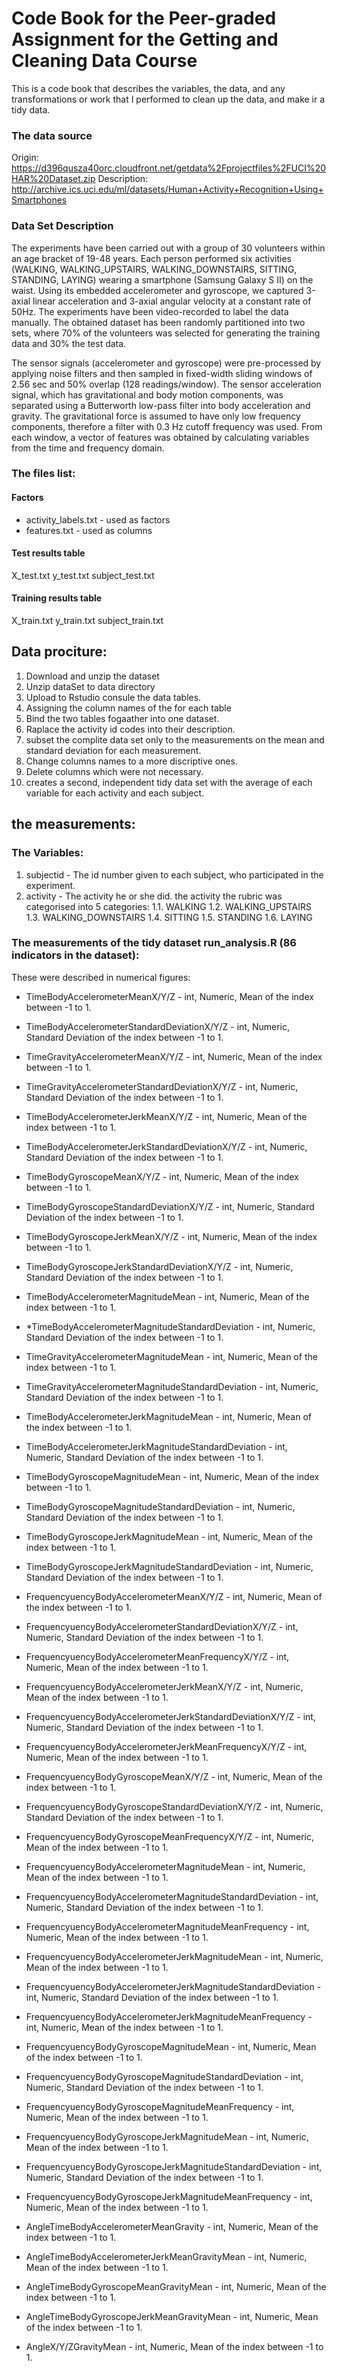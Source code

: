 # Code Book for the Peer-graded Assignment for the Getting and Cleaning Data Course

This is a code book that describes the variables, the data, and any transformations or work that I performed to clean up the data, 
and make ir a tidy data.

### The data source
Origin: https://d396qusza40orc.cloudfront.net/getdata%2Fprojectfiles%2FUCI%20HAR%20Dataset.zip
Description: http://archive.ics.uci.edu/ml/datasets/Human+Activity+Recognition+Using+Smartphones

### Data Set Description
The experiments have been carried out with a group of 30 volunteers within an age bracket of 19-48 years. Each person performed six activities (WALKING, WALKING_UPSTAIRS, WALKING_DOWNSTAIRS, SITTING, STANDING, LAYING) wearing a smartphone (Samsung Galaxy S II) on the waist. Using its embedded accelerometer and gyroscope, we captured 3-axial linear acceleration and 3-axial angular velocity at a constant rate of 50Hz. The experiments have been video-recorded to label the data manually. The obtained dataset has been randomly partitioned into two sets, where 70% of the volunteers was selected for generating the training data and 30% the test data. 

The sensor signals (accelerometer and gyroscope) were pre-processed by applying noise filters and then sampled in fixed-width sliding windows of 2.56 sec and 50% overlap (128 readings/window). The sensor acceleration signal, which has gravitational and body motion components, was separated using a Butterworth low-pass filter into body acceleration and gravity. The gravitational force is assumed to have only low frequency components, therefore a filter with 0.3 Hz cutoff frequency was used. From each window, a vector of features was obtained by calculating variables from the time and frequency domain.

### The files list:

#### Factors
- activity_labels.txt - used as factors
- features.txt - used as columns

#### Test results table
X_test.txt
y_test.txt
subject_test.txt

#### Training results table
X_train.txt
y_train.txt
subject_train.txt

## Data prociture:
1. Download and unzip the dataset
2. Unzip dataSet to data directory
3. Upload to Rstudio consule the data tables.
4. Assigning the column names of the for each table
5. Bind the two tables fogaather into one dataset.
6. Raplace the activity id codes into their description.
7. subset the complite data set only to the measurements on the mean and standard deviation for each measurement. 
8. Change columns names to a more discriptive ones.
9. Delete columns which were not necessary. 
10. creates a second, independent tidy data set with the average of each variable for each activity and each subject.

## the measurements:

### The Variables:
1. subjectid - The id number given to each subject, who participated in the experiment.
2. activity - The activity he or she did. the activity the rubric was categorised into 5 categories:
   1.1. WALKING
   1.2. WALKING_UPSTAIRS
   1.3. WALKING_DOWNSTAIRS
   1.4. SITTING
   1.5. STANDING
   1.6. LAYING

### The measurements of the tidy dataset run_analysis.R (86 indicators in the dataset):
These were described in numerical figures:
* TimeBodyAccelerometerMeanX/Y/Z - int, Numeric, Mean of the index between -1 to 1. 
* TimeBodyAccelerometerStandardDeviationX/Y/Z - int, Numeric, Standard Deviation of the index between -1 to 1. 

* TimeGravityAccelerometerMeanX/Y/Z - int, Numeric, Mean of the index between -1 to 1.
* TimeGravityAccelerometerStandardDeviationX/Y/Z - int, Numeric, Standard Deviation of the index between -1 to 1. 

* TimeBodyAccelerometerJerkMeanX/Y/Z - int, Numeric, Mean of the index between -1 to 1.
* TimeBodyAccelerometerJerkStandardDeviationX/Y/Z - int, Numeric, Standard Deviation of the index between -1 to 1. 

* TimeBodyGyroscopeMeanX/Y/Z - int, Numeric, Mean of the index between -1 to 1.
* TimeBodyGyroscopeStandardDeviationX/Y/Z - int, Numeric, Standard Deviation of the index between -1 to 1. 

* TimeBodyGyroscopeJerkMeanX/Y/Z - int, Numeric, Mean of the index between -1 to 1.
* TimeBodyGyroscopeJerkStandardDeviationX/Y/Z - int, Numeric, Standard Deviation of the index between -1 to 1. 

* TimeBodyAccelerometerMagnitudeMean - int, Numeric, Mean of the index between -1 to 1.
* *TimeBodyAccelerometerMagnitudeStandardDeviation - int, Numeric, Standard Deviation of the index between -1 to 1. 

* TimeGravityAccelerometerMagnitudeMean - int, Numeric, Mean of the index between -1 to 1.
* TimeGravityAccelerometerMagnitudeStandardDeviation - int, Numeric, Standard Deviation of the index between -1 to 1.

* TimeBodyAccelerometerJerkMagnitudeMean - int, Numeric, Mean of the index between -1 to 1.
* TimeBodyAccelerometerJerkMagnitudeStandardDeviation - int, Numeric, Standard Deviation of the index between -1 to 1.

* TimeBodyGyroscopeMagnitudeMean - int, Numeric, Mean of the index between -1 to 1.
* TimeBodyGyroscopeMagnitudeStandardDeviation - int, Numeric, Standard Deviation of the index between -1 to 1.

* TimeBodyGyroscopeJerkMagnitudeMean - int, Numeric, Mean of the index between -1 to 1.
* TimeBodyGyroscopeJerkMagnitudeStandardDeviation - int, Numeric, Standard Deviation of the index between -1 to 1.

* FrequencyuencyBodyAccelerometerMeanX/Y/Z - int, Numeric, Mean of the index between -1 to 1.
* FrequencyuencyBodyAccelerometerStandardDeviationX/Y/Z - int, Numeric, Standard Deviation of the index between -1 to 1. 

* FrequencyuencyBodyAccelerometerMeanFrequencyX/Y/Z - int, Numeric, Mean of the index between -1 to 1.

* FrequencyuencyBodyAccelerometerJerkMeanX/Y/Z - int, Numeric, Mean of the index between -1 to 1.
* FrequencyuencyBodyAccelerometerJerkStandardDeviationX/Y/Z - int, Numeric, Standard Deviation of the index between -1 to 1.

* FrequencyuencyBodyAccelerometerJerkMeanFrequencyX/Y/Z - int, Numeric, Mean of the index between -1 to 1.

* FrequencyuencyBodyGyroscopeMeanX/Y/Z - int, Numeric, Mean of the index between -1 to 1.
* FrequencyuencyBodyGyroscopeStandardDeviationX/Y/Z - int, Numeric, Standard Deviation of the index between -1 to 1.

* FrequencyuencyBodyGyroscopeMeanFrequencyX/Y/Z - int, Numeric, Mean of the index between -1 to 1.

* FrequencyuencyBodyAccelerometerMagnitudeMean - int, Numeric, Mean of the index between -1 to 1.
* FrequencyuencyBodyAccelerometerMagnitudeStandardDeviation - int, Numeric, Standard Deviation of the index between -1 to 1.

* FrequencyuencyBodyAccelerometerMagnitudeMeanFrequency - int, Numeric, Mean of the index between -1 to 1.

* FrequencyuencyBodyAccelerometerJerkMagnitudeMean - int, Numeric, Mean of the index between -1 to 1.
* FrequencyuencyBodyAccelerometerJerkMagnitudeStandardDeviation - int, Numeric, Standard Deviation of the index between -1 to 1.

* FrequencyuencyBodyAccelerometerJerkMagnitudeMeanFrequency - int, Numeric, Mean of the index between -1 to 1.

* FrequencyuencyBodyGyroscopeMagnitudeMean - int, Numeric, Mean of the index between -1 to 1.
* FrequencyuencyBodyGyroscopeMagnitudeStandardDeviation - int, Numeric, Standard Deviation of the index between -1 to 1.

* FrequencyuencyBodyGyroscopeMagnitudeMeanFrequency - int, Numeric, Mean of the index between -1 to 1.

* FrequencyuencyBodyGyroscopeJerkMagnitudeMean - int, Numeric, Mean of the index between -1 to 1.
* FrequencyuencyBodyGyroscopeJerkMagnitudeStandardDeviation - int, Numeric, Standard Deviation of the index between -1 to 1.

* FrequencyuencyBodyGyroscopeJerkMagnitudeMeanFrequency - int, Numeric, Mean of the index between -1 to 1.

* AngleTimeBodyAccelerometerMeanGravity - int, Numeric, Mean of the index between -1 to 1.

* AngleTimeBodyAccelerometerJerkMeanGravityMean - int, Numeric, Mean of the index between -1 to 1.

* AngleTimeBodyGyroscopeMeanGravityMean - int, Numeric, Mean of the index between -1 to 1.

* AngleTimeBodyGyroscopeJerkMeanGravityMean - int, Numeric, Mean of the index between -1 to 1.

* AngleX/Y/ZGravityMean - int, Numeric, Mean of the index between -1 to 1.
